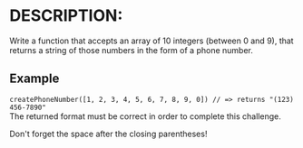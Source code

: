 # DESCRIPTION:  
Write a function that accepts an array of 10 integers (between 0 and 9), that returns a string of those numbers in the form of a phone number.  

## Example
`createPhoneNumber([1, 2, 3, 4, 5, 6, 7, 8, 9, 0]) // => returns "(123) 456-7890"`  
The returned format must be correct in order to complete this challenge.  

Don't forget the space after the closing parentheses!  